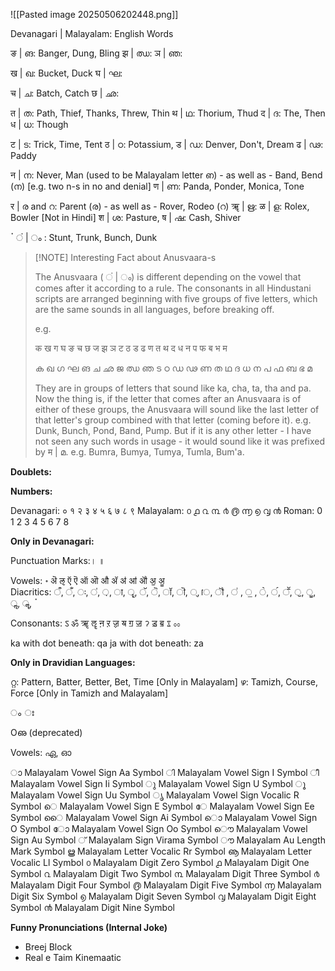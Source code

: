 ![[Pasted image 20250506202448.png]]

Devanagari | Malayalam: English Words

ङ | ങ: Banger, Dung, Bling
झ | ഝ: 
ञ | ഞ:

ख | ഖ: Bucket, Duck
घ | ഘ: 

च | ച: Batch, Catch
छ | ഛ: 

त | ത: Path, Thief, Thanks, Threw, Thin
थ | ഥ: Thorium, Thud
द | ദ: The, Then
ध | ധ: Though

ट | ട: Trick, Time, Tent
ठ | ഠ: Potassium, 
ड | ഡ: Denver, Don't, Dream
ढ | ഢ: Paddy

न | ന: Never, Man (used to be Malayalam letter ഩ) - as well as - Band, Bend (ന) [e.g. two n-s in no and denial]
ण | ണ: Panda, Ponder, Monica, Tone

र | ര and റ: Parent (ര) - as well as - Rover, Rodeo (റ)
ॠ | ഋ: 
ळ | ള: Rolex, Bowler [Not in Hindi]
श | ശ: Pasture, 
ष | ഷ: Cash, Shiver

ॱ  ं | ം : Stunt, Trunk, Bunch, Dunk

> [!NOTE] Interesting Fact about Anusvaara-s
> 
> The Anusvaara ( ं | ം) is different depending on the vowel that comes after it according to a rule. The consonants in all Hindustani scripts are arranged beginning with five groups of five letters, which are the same sounds in all languages, before breaking off.
> 
> e.g.
> 
> क ख ग घ ङ
> च छ ज झ ञ
> ट ठ ड ढ ण
> त थ द ध न
> प फ ब भ म
> 
> ക ഖ ഗ ഘ ങ
> ച ഛ ജ ഝ ഞ
> ട ഠ ഡ ഢ ണ
> ത ഥ ദ ധ ന
> പ ഫ ബ ഭ മ
> 
> They are in groups of letters that sound like ka, cha, ta, tha and pa. Now the thing is, if the letter that comes after an Anusvaara is of either of these groups, the Anusvaara will sound like the last letter of that letter's group combined with that letter (coming before it). e.g. Dunk, Bunch, Pond, Band, Pump. But if it is any other letter - I have not seen any such words in usage - it would sound like it was prefixed by म | മ. e.g. Bumra, Bumya, Tumya, Tumla, Bum'a.



**Doublets:**

**Numbers:**

Devanagari: ० १ २ ३ ४ ५ ६ ७ ८ ९
Malayalam: ൦ ൧ ൨ ൩ ൪ ൫ ൬ ൭ ൮ ൯
Roman: 0 1 2 3 4 5 6 7 8

**Only in Devanagari:**


 Punctuation Marks:। ॥

Vowels: ॰ ऄ ऌ ऍ ऎ ऑ ऒ औ ॲ ॳ ॴ ॵ ॶ ॷ   
Diacritics: ऀ,  ँ, ः, ऺ, ़, ा, ॄ, ॅ, ॆ, ॉ, ॊ, ्, ॎ, ॏ , ॑ , ॒ , ॓, ॔, ॕ, ॖ, ॗ, ॢ, ॣ, ॱ

Consonants: ऽ ॐ ॠ ॡ ऩ ऱ ॹ ॺ ॻ ॼ ॽ ॾ ॿ ೱ ೲ

ka with dot beneath: qa
ja with dot beneath: za

**Only in Dravidian Languages:**

റ്റ: Pattern, Batter, Better, Bet, Time [Only in Malayalam]
ഴ: Tamizh, Course, Force [Only in Tamizh and Malayalam]

ം
ഃ

Oഌ (deprecated)

Vowels: ഏ, ഓ


ാ
	Malayalam Vowel Sign Aa Symbol
ി
	Malayalam Vowel Sign I Symbol
ീ
	Malayalam Vowel Sign Ii Symbol
ു
	Malayalam Vowel Sign U Symbol
ൂ
	Malayalam Vowel Sign Uu Symbol
ൃ
	Malayalam Vowel Sign Vocalic R Symbol
െ
	Malayalam Vowel Sign E Symbol
േ
	Malayalam Vowel Sign Ee Symbol
ൈ
	Malayalam Vowel Sign Ai Symbol
ൊ
	Malayalam Vowel Sign O Symbol
ോ
	Malayalam Vowel Sign Oo Symbol
ൌ
	Malayalam Vowel Sign Au Symbol
്
	Malayalam Sign Virama Symbol
ൗ
	Malayalam Au Length Mark Symbol
ൠ
	Malayalam Letter Vocalic Rr Symbol
ൡ
	Malayalam Letter Vocalic Ll Symbol
൦
	Malayalam Digit Zero Symbol
൧
	Malayalam Digit One Symbol
൨
	Malayalam Digit Two Symbol
൩
	Malayalam Digit Three Symbol
൪
	Malayalam Digit Four Symbol
൫
	Malayalam Digit Five Symbol
൬
	Malayalam Digit Six Symbol
൭
	Malayalam Digit Seven Symbol
൮
	Malayalam Digit Eight Symbol
൯
	Malayalam Digit Nine Symbol


**Funny Pronunciations (Internal Joke)**

- Breej Block
- Real e Taim Kinemaatic